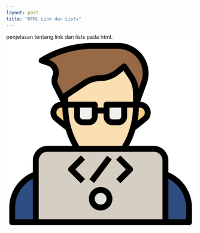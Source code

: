 ```yaml
---
layout: post
title: "HTML Link dan Lists"
---
```


penjelasan tentang link dan lists pada html.
![Html link dan Lists](/assets/images/coding.png)
